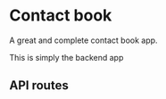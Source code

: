 # Contact book
A great and complete contact book app.

This is simply the backend app

## API routes